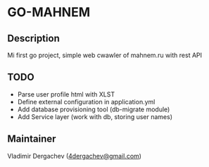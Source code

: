 # GO-MAHNEM

## Description 
Mi first go project, simple web cwawler of mahnem.ru with rest API

## TODO
- Parse user profile html with XLST
- Define external configuration in application.yml
- Add database provisioning tool (db-migrate module)
- Add Service layer (work with db, storing user names)

## Maintainer
Vladimir Dergachev (4dergachev@gmail.com)
